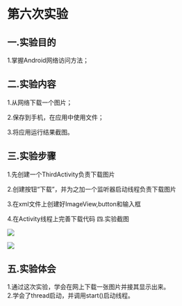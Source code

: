 # 第六次实验
## 一.实验目的

1.掌握Android网络访问方法；

## 二.实验内容

1.从网络下载一个图片；

2.保存到手机，在应用中使用文件；

3.将应用运行结果截图。

## 三.实验步骤

1.先创建一个ThirdActivity负责下载图片

2.创建按钮“下载”，并为之加一个监听器启动线程负责下载图片

3.在xml文件上创建好ImageView,button和输入框

4.在Activity线程上完善下载代码
四.实验截图

![](https://github.com/LJJ995/android-labs-2018/blob/master/Soft1606070302235/%E7%AC%AC%E5%85%AD%E6%AC%A1%E8%AF%95%E9%AA%8C/%E7%AC%AC%E5%85%AD%E6%AC%A1%E8%AF%95%E9%AA%8C.png)

![](https://github.com/LJJ995/android-labs-2018/blob/master/Soft1606070302235/%E7%AC%AC%E5%85%AD%E6%AC%A1%E8%AF%95%E9%AA%8C/%E7%AC%AC%E5%85%AD%E6%AC%A1%E8%AF%95%E9%AA%8C2.png)

 
## 五.实验体会
1.通过这次实验，学会在网上下载一张图片并接其显示出来。<br>
2.学会了thread启动，并调用start()启动线程。
